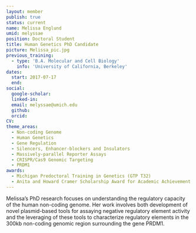 ```yaml
---
layout: member
publish: true
status: current
name: Melissa Englund
umid: melyssae
position: Doctoral Student 
title: Human Genetics PhD Candidate
picture: Melissa_pic.jpg
previous_training:
  - type: 'B.A. Molecular and Cell Biology'
    info: 'University of California, Berkeley'
dates:
  start: 2017-07-17
  end:
social: 
  google-scholar: 
  linked-in: 
  email: melyssae@umich.edu
  github:
  orcid:
CV: 
theme_areas:
  - Non-coding Genome
  - Human Genetics
  - Gene Regulation
  - Silencers, Enhancer-blockers and Insulators
  - Massively-parallel Reporter Assays
  - CRISPR/Cas9 Genomic Targeting
  - PRDM1
awards:
  - Michigan Predoctoral Training in Genetics (GTP T32)
  - Anita and Howard Cramer Scholarship Award for Academic Achievement
---
```


Melissa’s PhD research focuses on understanding the regulatory capacity of the human non-coding genome. Her work involves both development of novel plasmid-based tools for assaying negative regulatory element activity and the leveraging of these tools to characterize regulatory elements in the 300kb non-coding genomic region surrounding the gene PRDM1.

